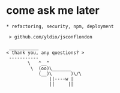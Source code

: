 
  # come ask me later

    * refactoring, security, npm, deployment

     > github.com/yldio/jsconflondon

     ___________
    < thank you, any questions? >
     -----------
            \   ^__^
             \  (oo)\_______
                (__)\       )\/\
                    ||----w |
                    ||     ||



